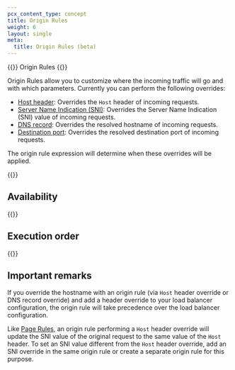 ```yaml
---
pcx_content_type: concept
title: Origin Rules
weight: 6
layout: single
meta:
  title: Origin Rules (beta)
---
```


{{<beta>}} Origin Rules {{</beta>}}

Origin Rules allow you to customize where the incoming traffic will go and with which parameters. Currently you can perform the following overrides:

* [Host header](/rules/origin-rules/features/#host-header): Overrides the `Host` header of incoming requests.
* [Server Name Indication (SNI)](/rules/origin-rules/features/#server-name-indication-sni): Overrides the Server Name Indication (SNI) value of incoming requests.
* [DNS record](/rules/origin-rules/features/#dns-record): Overrides the resolved hostname of incoming requests.
* [Destination port](/rules/origin-rules/features/#destination-port): Overrides the resolved destination port of incoming requests.

The origin rule expression will determine when these overrides will be applied.

{{<render file="_rules-requirements.md" withParameters="Origin Rules require">}}

## Availability

{{<feature-table id="rules.origin_rules">}}

## Execution order

{{<render file="_product_execution_order.md">}}

## Important remarks

If you override the hostname with an origin rule (via `Host` header override or DNS record override) and add a header override to your load balancer configuration, the origin rule will take precedence over the load balancer configuration.

Like [Page Rules](/support/page-rules/understanding-and-configuring-cloudflare-page-rules-page-rules-tutorial/), an origin rule performing a `Host` header override will update the SNI value of the original request to the same value of the `Host` header. To set an SNI value different from the `Host` header override, add an SNI override in the same origin rule or create a separate origin rule for this purpose.
